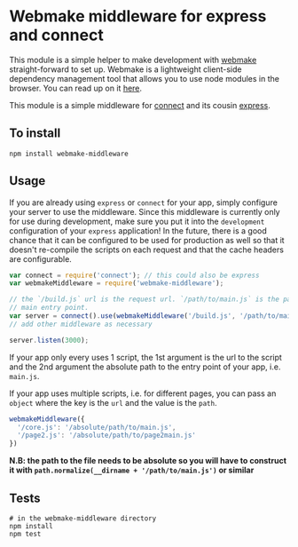 Webmake middleware for express and connect
==========================================

This module is a simple helper to make development with [webmake][1] straight-forward to set up. Webmake is a lightweight client-side dependency management tool that allows you to use node modules in the browser. You can read up on it [here][1].

This module is a simple middleware for [connect][2] and its cousin [express][3].

## To install

    npm install webmake-middleware

## Usage

If you are already using `express` or `connect` for your app, simply configure your server to use the middleware. Since this middleware is currently only for use during development, make sure you put it into the `development` configuration of your `express` application! In the future, there is a good chance that it can be configured to be used for production as well so that it doesn't re-compile the scripts on each request and that the cache headers are configurable.

```javascript
var connect = require('connect'); // this could also be express
var webmakeMiddleware = require('webmake-middleware');

// the `/build.js` url is the request url. `/path/to/main.js` is the path to the
// main entry point.
var server = connect().use(webmakeMiddleware('/build.js', '/path/to/main.js'));
// add other middleware as necessary

server.listen(3000);
```

If your app only every uses 1 script, the 1st argument is the url to the script and the 2nd argument the absolute path to the entry point of your app, i.e. `main.js`.

If your app uses multiple scripts, i.e. for different pages, you can pass an `object` where the key is the `url` and the value is the `path`.

```javascript
webmakeMiddleware({
  '/core.js': '/absolute/path/to/main.js',
  '/page2.js': '/absolute/path/to/page2main.js'
})
```

**N.B: the path to the file needs to be absolute so you will have to construct it with `path.normalize(__dirname + '/path/to/main.js')` or similar**

## Tests

    # in the webmake-middleware directory
    npm install
    npm test



[1]: http://github.com/medikoo/modules-webmake
[2]: http://www.senchalabs.org/connect/
[3]: http://expressjs.com
